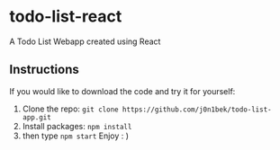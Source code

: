 # todo-list-react
A Todo List Webapp created using React

## Instructions

If you would like to download the code and try it for yourself:

1. Clone the repo: `git clone https://github.com/j0n1bek/todo-list-app.git`
2. Install packages: `npm install`
3. then type `npm start` 
 Enjoy : )
 
 
 
 
 
